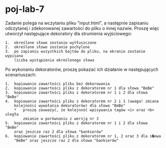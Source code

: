 # poj-lab-7

Zadanie polega na wczytaniu pliku "input.html", a następnie zapisaniu
odczytanej i zdekorowanej zawartości do pliku o innej nazwie. Proszę więc
utworzył następujące dekoratory dla strumienia wyjściowego:

	1.	określone słowo zostanie wytłuszczone
	2.	określone słowo zostanie pochylone
	3.	po zapianiu wszystkich bajtów do pliku, na ekranie zostanie wypisana
		liczba wystąpienia określonego słowa
	
Po wykonaniu dekoratorów, proszę pokazać ich działanie w następujących scenariuszach:

	1.	kopiowanie zawartości pliku bez dekorowania
	2.	kopiowanie zawartości pliku z dekoratorem nr 1 dla słowa "BeBe"
	3.	kopiowanie zawartości pliku z dekoratorem nr 1 i 2 dla słowa "BeBe"
	4.	kopiowanie zawartości pliku z dekoratorem nr 2 i 1 (uwaga! zmiana
		kolejności wywołania dekoratorów) dla słowa "BeBe"
		*	proszę zauważyć, że kolejność wpisywania tagów <i> oraz <b> uległa
			zmianie w porównaniu z wersją nr 3
	5.	kopiowanie zawartości pliku z dekoratorem nr 1 i 2 dla słowa "BeBe"
		oraz jeszcze raz 2 dla słowa "bankierów"
	6.	kopiowanie zawartości pliku z dekoratorem nr 1, 2 oraz 3 dla s�owa
		"BeBe" oraz jeszcze raz 2 dla słowa "bankierów"
